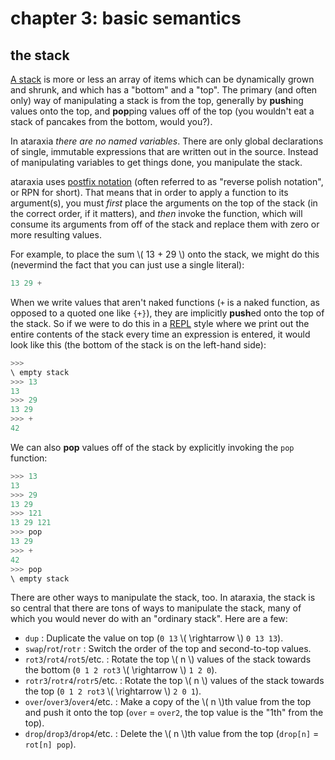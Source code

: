 # chapter 3: basic semantics

## the stack

[A stack](https://en.wikipedia.org/wiki/Stack_\(abstract_data_type\)) is more
or less an array of items which can be dynamically grown and shrunk, and which
has a "bottom" and a "top". The primary (and often only) way of manipulating
a stack is from the top, generally by **push**ing values onto the top, and
**pop**ping values off of the top (you wouldn't eat a stack of pancakes from
the bottom, would you?).

In ataraxia *there are no named variables*. There are only global declarations
of single, immutable expressions that are written out in the source. Instead of
manipulating variables to get things done, you manipulate the stack.

ataraxia uses
[postfix notation](https://en.wikipedia.org/wiki/Reverse_Polish_notation)
(often referred to as "reverse polish notation", or RPN for short). That means
that in order to apply a function to its argument(s), you must *first* place
the arguments on the top of the stack (in the correct order, if it matters),
and *then* invoke the function, which will consume its arguments from off of
the stack and replace them with zero or more resulting values.

For example, to place the sum \\( 13 + 29 \\) onto the stack, we might do this
(nevermind the fact that you can just use a single literal):

```rust
13 29 +
```

When we write values that aren't naked functions (`+` is a naked function, as
opposed to a quoted one like `{+}`), they are implicitly **push**ed onto the
top of the stack. So if we were to do this in a
[REPL](https://en.wikipedia.org/wiki/Read%E2%80%93eval%E2%80%93print_loop)
style where we print out the entire contents of the stack every time an
expression is entered, it would look like this (the bottom of the stack is on
the left-hand side):

```rust
>>>
\ empty stack
>>> 13
13
>>> 29
13 29
>>> +
42
```

We can also **pop** values off of the stack by explicitly invoking the `pop`
function:

```rust
>>> 13
13
>>> 29
13 29
>>> 121
13 29 121
>>> pop
13 29
>>> +
42
>>> pop
\ empty stack
```

There are other ways to manipulate the stack, too. In ataraxia, the stack is so
central that there are tons of ways to manipulate the stack, many of which you
would never do with an "ordinary stack". Here are a few:

- `dup` : Duplicate the value on top (`0 13` \\( \rightarrow \\) `0 13 13`).
- `swap`/`rot`/`rotr` : Switch the order of the top and second-to-top values.
- `rot3`/`rot4`/`rot5`/etc. : Rotate the top \\( n \\) values of the stack
  towards the bottom (`0 1 2 rot3` \\( \rightarrow \\) `1 2 0`).
- `rotr3`/`rotr4`/`rotr5`/etc. : Rotate the top \\( n \\) values of the stack
  towards the top (`0 1 2 rot3` \\( \rightarrow \\) `2 0 1`).
- `over`/`over3`/`over4`/etc. : Make a copy of the \\( n \\)th value from the
  top and push it onto the top (`over` = `over2`, the top value is the "1th"
  from the top).
- `drop`/`drop3`/`drop4`/etc. : Delete the \\( n \\)th value from the top
  (`drop[n]` = `rot[n] pop`).
